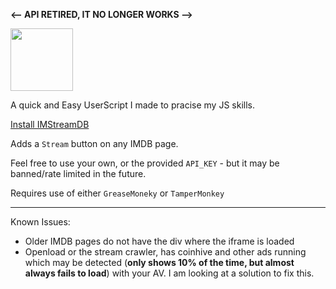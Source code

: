 **<-- API RETIRED, IT NO LONGER WORKS -->**

<img src="https://i.imgur.com/cKUUKbK.png" width="100">

A quick and Easy UserScript I made to pracise my JS skills.

[Install IMStreamDB](https://github.com/HFx6/IMStreamDB/raw/master/code.user.js)

Adds a ``Stream`` button on any IMDB page.

Feel free to use your own, or the provided ``API_KEY`` - but it may be banned/rate limited in the future.

Requires use of either ``GreaseMoneky`` or ``TamperMonkey``

<hr>

Known Issues:
  - Older IMDB pages do not have the div where the iframe is loaded
  - Openload or the stream crawler, has coinhive and other ads running which may be detected (**only shows 10% of the time, but almost always fails to load**) with your AV. I am looking at a solution to fix this.
